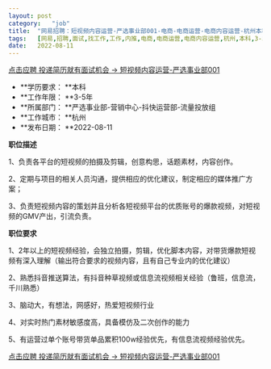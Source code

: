 ```yaml
---
layout:	post
category:	"job"
title:	"网易招聘：短视频内容运营-严选事业部001-电商-电商运营-电商内容运营-杭州本科3-5年"
tags:	[网易,招聘,面试,找工作,工作,内推,电商,电商运营,电商内容运营,杭州,本科,3-5年]
date:	2022-08-11
---
```


[点击应聘 投递简历就有面试机会 ->  短视频内容运营-严选事业部001](http://mobile.bole.netease.com/bole/boleDetail?id=41304&employeeId=346f03c3cda5f04c&key=all)



- **学历要求： **本科
- **工作年限： **3-5年
- **所属部门： **严选事业部-营销中心-抖快运营部-流量投放组
- **工作城市： **杭州
- **发布日期： **2022-08-11



**职位描述**

1、负责各平台的短视频的拍摄及剪辑，创意构思，话题素材，内容创作。

2、定期与项目的相关人员沟通，提供相应的优化建议，制定相应的媒体推广方案；

3、负责短视频内容的策划并且分析各短视频平台的优质账号的爆款视频，对短视频的GMV产出，引流负责。



**职位要求**

1、2年以上的短视频经验，会独立拍摄，剪辑，优化脚本内容，对带货爆款短视频有深入理解（输出符合要求的视频内容，且有自己专业内的优化建议）

2、熟悉抖音推送算法，有抖音种草视频或信息流视频相关经验（鲁班，信息流，千川熟悉）

3、脑动大，有想法，网感好，热爱短视频行业

4、对实时热门素材敏感度高，具备模仿及二次创作的能力

5、有运营过单个账号带货单品累积100w经验优先，有信息流视频经验优先。



[点击应聘 投递简历就有面试机会 ->  短视频内容运营-严选事业部001](http://mobile.bole.netease.com/bole/boleDetail?id=41304&employeeId=346f03c3cda5f04c&key=all)